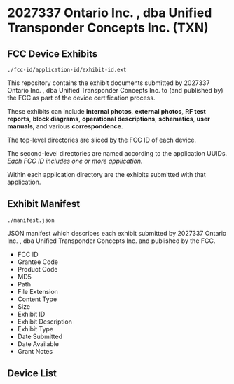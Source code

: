 # 2027337 Ontario Inc. , dba Unified Transponder Concepts Inc. (TXN)
## FCC Device Exhibits

```
./fcc-id/application-id/exhibit-id.ext
```

This repository contains the exhibit documents submitted by 2027337 Ontario Inc. , dba Unified Transponder Concepts Inc. to (and published by) the FCC as part of the device certification process.

These exhibits can include **internal photos**, **external photos**, **RF test reports**, **block diagrams**, **operational descriptions**, **schematics**, **user manuals**, and various **correspondence**.

The top-level directories are sliced by the FCC ID of each device.

The second-level directories are named according to the application UUIDs. *Each FCC ID includes one or more application.*

Within each application directory are the exhibits submitted with that application. 

## Exhibit Manifest

```
./manifest.json
```

JSON manifest which describes each exhibit submitted by 2027337 Ontario Inc. , dba Unified Transponder Concepts Inc. and published by the FCC.

- FCC ID
- Grantee Code
- Product Code
- MD5
- Path
- File Extension
- Content Type
- Size
- Exhibit ID
- Exhibit Description
- Exhibit Type
- Date Submitted
- Date Available
- Grant Notes

## Device List
